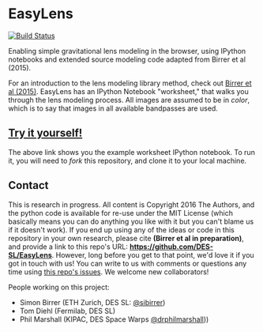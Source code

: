 # EasyLens
[![Build Status](https://travis-ci.org/DES-SL/EasyLens.svg?branch=master)](https://travis-ci.org/DES-SL/EasyLens)

Enabling simple gravitational lens modeling in the browser, using IPython notebooks and extended source modeling code adapted from Birrer et al (2015).

For an introduction to the lens modeling library method, check out [Birrer et al (2015)](http://arxiv.org/abs/1504.07629). EasyLens has an IPython Notebook "worksheet," that walks you through the lens modeling process. All images are assumed to be in *color*, which is to say that images in all available bandpasses are used.

## [Try it yourself!](https://github.com/DES-SL/EasyLens/blob/master/notebooks/EasyLens%20demo%20worksheet.ipynb)

The above link shows you the example worksheet IPython notebook. To run it, you will need to *fork* this repository, and clone it to your local machine. 

## Contact

This is research in progress. All content is Copyright 2016 The Authors, and the python code is available for re-use under the MIT License (which basically means you can do anything you like with it but you can't blame us if it doesn't work). If you end up using any of the ideas or code in this repository in your own research, please cite **(Birrer et al in preparation)**, and provide a link to this repo's URL: **https://github.com/DES-SL/EasyLens**. However, long before you get to that point, we'd love it if you got in touch with us! You can write to us with comments or questions any time using [this repo's issues](https://github.com/DES-SL/EasyLens/issues). We welcome new collaborators!

People working on this project:

* Simon Birrer (ETH Zurich, DES SL: [@sibirrer](https://github.com/DES-SL/RingFinder2/issues/new?body=@sibirrer))
* Tom Diehl (Fermilab, DES SL)
* Phil Marshall (KIPAC, DES Space Warps [@drphilmarshall](https://github.com/DES-SL/RingFinder2/issues/new?body=@drphilmarshallt)))


